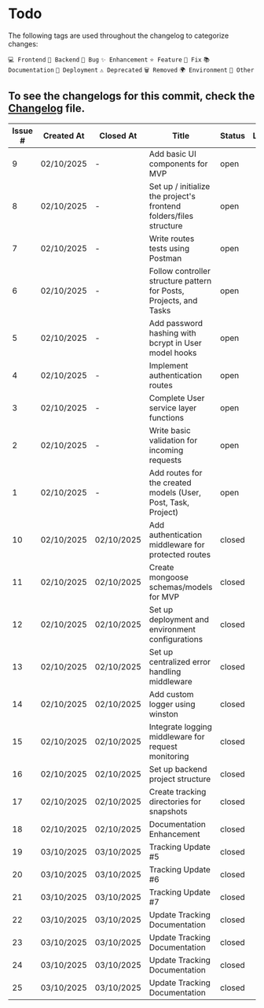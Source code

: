# Todo

The following tags are used throughout the changelog to categorize changes:

`💻 Frontend` `🔧 Backend` `🐛 Bug` `✨ Enhancement` `⭐ Feature` `🔨 Fix` `📚 Documentation` `🚀 Deployment` `⚠️ Deprecated` `🗑️ Removed` `🌍 Environment` `📌 Other`

To see the changelogs for this commit, check the [Changelog](./Changelog.md) file.
---
| Issue # | Created At | Closed At | Title | Status | Labels | URL |
|---------|------------|-----------|-------|--------|--------|-----|
| 9 | 02/10/2025 | - | Add basic UI components for MVP | open |  | https://github.com/Gallucky/ClarityBox/issues/9 |
| 8 | 02/10/2025 | - | Set up / initialize the project's frontend folders/files structure | open |  | https://github.com/Gallucky/ClarityBox/issues/8 |
| 7 | 02/10/2025 | - | Write routes tests using Postman | open |  | https://github.com/Gallucky/ClarityBox/issues/7 |
| 6 | 02/10/2025 | - | Follow controller structure pattern for Posts, Projects, and Tasks | open |  | https://github.com/Gallucky/ClarityBox/issues/6 |
| 5 | 02/10/2025 | - | Add password hashing with bcrypt in User model hooks | open |  | https://github.com/Gallucky/ClarityBox/issues/5 |
| 4 | 02/10/2025 | - | Implement authentication routes | open |  | https://github.com/Gallucky/ClarityBox/issues/4 |
| 3 | 02/10/2025 | - | Complete User service layer functions | open |  | https://github.com/Gallucky/ClarityBox/issues/3 |
| 2 | 02/10/2025 | - | Write basic validation for incoming requests | open |  | https://github.com/Gallucky/ClarityBox/issues/2 |
| 1 | 02/10/2025 | - | Add routes for the created models (User, Post, Task, Project) | open |  | https://github.com/Gallucky/ClarityBox/issues/1 |
| 10 | 02/10/2025 | 02/10/2025 | Add authentication middleware for protected routes | closed |  | https://github.com/Gallucky/ClarityBox/issues/10 |
| 11 | 02/10/2025 | 02/10/2025 | Create mongoose schemas/models for MVP | closed |  | https://github.com/Gallucky/ClarityBox/issues/11 |
| 12 | 02/10/2025 | 02/10/2025 | Set up deployment and environment configurations | closed |  | https://github.com/Gallucky/ClarityBox/issues/12 |
| 13 | 02/10/2025 | 02/10/2025 | Set up centralized error handling middleware | closed |  | https://github.com/Gallucky/ClarityBox/issues/13 |
| 14 | 02/10/2025 | 02/10/2025 | Add custom logger using winston | closed |  | https://github.com/Gallucky/ClarityBox/issues/14 |
| 15 | 02/10/2025 | 02/10/2025 | Integrate logging middleware for request monitoring | closed |  | https://github.com/Gallucky/ClarityBox/issues/15 |
| 16 | 02/10/2025 | 02/10/2025 | Set up backend project structure | closed |  | https://github.com/Gallucky/ClarityBox/issues/16 |
| 17 | 02/10/2025 | 02/10/2025 | Create tracking directories for snapshots | closed |  | https://github.com/Gallucky/ClarityBox/issues/17 |
| 18 | 02/10/2025 | 02/10/2025 | Documentation Enhancement | closed |  | https://github.com/Gallucky/ClarityBox/issues/18 |
| 19 | 03/10/2025 | 03/10/2025 | Tracking Update #5 | closed |  | https://github.com/Gallucky/ClarityBox/pull/19 |
| 20 | 03/10/2025 | 03/10/2025 | Tracking Update #6 | closed |  | https://github.com/Gallucky/ClarityBox/pull/20 |
| 21 | 03/10/2025 | 03/10/2025 | Tracking Update #7 | closed |  | https://github.com/Gallucky/ClarityBox/pull/21 |
| 22 | 03/10/2025 | 03/10/2025 | Update Tracking Documentation | closed |  | https://github.com/Gallucky/ClarityBox/pull/22 |
| 23 | 03/10/2025 | 03/10/2025 | Update Tracking Documentation | closed |  | https://github.com/Gallucky/ClarityBox/pull/23 |
| 24 | 03/10/2025 | 03/10/2025 | Update Tracking Documentation | closed |  | https://github.com/Gallucky/ClarityBox/pull/24 |
| 25 | 03/10/2025 | 03/10/2025 | Update Tracking Documentation | closed |  | https://github.com/Gallucky/ClarityBox/pull/25 |
